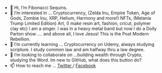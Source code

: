 - 👋 Hi, I’m Fibonacci Sequins.
- 👀 I’m interested in ... Cryptocurrency, (Zelda Inu, Empire Token, Age of Gods, Zombie Inu, XRP, Helium, Harmony and more!)  NFTs, (Melania Trump Limited Edition) Art, (I make resin art, fashion, cricut, polymer clay etc) I am a singer. I was in a heavy metal band but now I do a Dolly Parton show .... and above all, I love Jesus! This is the Post Modern Rebellion. 
- 🌱 I’m currently learning ... Cryptocurrency on Udemy, always studying scripture. I study common law and am halfway thru a law degree.
- 💞️ I’m looking to collaborate on ...building wealth through Crypto, studying the Word. Im new to GitHub, what does this button do?
- 📫 How to reach me ... <a href = "https://www.Twitter.com/fbncsqns"> Twitter </a>  / <a href = "https://www.facebook.com/2hoebe2innock/"> Facebook </a>

<!---
FbncSqns/FbncSqns is a ✨ special ✨ repository because its `README.md` (this file) appears on your GitHub profile.
You can click the Preview link to take a look at your changes.
--->
